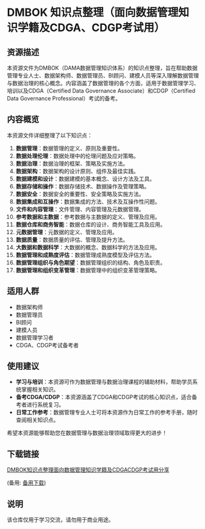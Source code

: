 # DMBOK 知识点整理（面向数据管理知识学籍及CDGA、CDGP考试用）

## 资源描述

本资源文件为DMBOK（DAMA数据管理知识体系）的知识点整理，旨在帮助数据管理专业人士、数据架构师、数据管理员、BI顾问、建模人员等深入理解数据管理与数据治理的核心概念。内容涵盖了数据管理的各个方面，适用于数据管理学习、培训以及CDGA（Certified Data Governance Associate）和CDGP（Certified Data Governance Professional）考试的备考。

## 内容概览

本资源文件详细整理了以下知识点：

1. **数据管理**：数据管理的定义、原则及重要性。
2. **数据处理伦理**：数据处理中的伦理问题及应对策略。
3. **数据治理**：数据治理的框架、策略及实施方法。
4. **数据架构**：数据架构的设计原则、组件及最佳实践。
5. **数据建模和设计**：数据建模的基本概念、设计方法及工具。
6. **数据存储和操作**：数据存储技术、数据操作及管理策略。
7. **数据安全**：数据安全的重要性、安全策略及实施方法。
8. **数据集成和互操作**：数据集成的方法、技术及互操作性问题。
9. **文件和内容管理**：文件管理、内容管理及元数据管理。
10. **参考数据和主数据**：参考数据与主数据的定义、管理及应用。
11. **数据仓库和商务智能**：数据仓库的设计、商务智能工具及应用。
12. **元数据管理**：元数据的定义、管理及应用。
13. **数据质量**：数据质量的评估、管理及提升方法。
14. **大数据和数据科学**：大数据的概念、数据科学的方法及应用。
15. **数据管理和成熟度评估**：数据管理成熟度模型及评估方法。
16. **数据管理组织与角色期望**：数据管理组织的结构、角色及职责。
17. **数据管理和组织变革管理**：数据管理中的组织变革管理策略。

## 适用人群

- 数据架构师
- 数据管理员
- BI顾问
- 建模人员
- 数据管理学习者
- CDGA、CDGP考试备考者

## 使用建议

- **学习与培训**：本资源可作为数据管理与数据治理课程的辅助材料，帮助学员系统掌握相关知识。
- **备考CDGA/CDGP**：本资源涵盖了CDGA和CDGP考试的核心知识点，适合备考者进行系统复习。
- **日常工作参考**：数据管理专业人士可将本资源作为日常工作的参考手册，随时查阅相关知识点。

希望本资源能够帮助您在数据管理与数据治理领域取得更大的进步！

## 下载链接
[DMBOK知识点整理面向数据管理知识学籍及CDGACDGP考试用分享](https://pan.quark.cn/s/856be77822f2) 

(备用: [备用下载](https://pan.baidu.com/s/15VKq4Weu0_oGUZ6EDyR43g?pwd=1234))

## 说明

该仓库仅用于学习交流，请勿用于商业用途。
